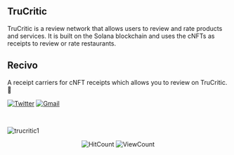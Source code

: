 ##  TruCritic
TruCritic is a review network that allows users to review and rate products and services. It is built on the Solana blockchain and uses the cNFTs as receipts to review or rate restaurants.


## Recivo
A receipt carriers for cNFT receipts which allows you to review on TruCritic. 👋

[![Twitter](https://img.shields.io/twitter/follow/TruCritic_xyz?label=TruCritic&style=social)](https://twitter.com/TruCritic_xyz)
[![Gmail](https://img.shields.io/badge/-Gmail-c14438?style=flat&logo=Gmail&logoColor=white)](mailto:trucritic.recivo@gmail.com)

&nbsp;
<!--
🌈 Contribution guidelines - how can the community get involved?
-->

![trucritic1](https://github.com/TruCritic/.github/assets/100179469/935eecf1-6c71-4a8d-9ffe-2083d1a7d74a)


<p align="center">
  <img alt="HitCount" src="http://hits.dwyl.com/TruCritic/Trucritic.svg" />
  <!-- https://github.com/wesky93/views this is a clone of the hits -->
  <img alt="ViewCount" src="https://views.whatilearened.today/views/github/TruCritic/TruCritic.svg" />
</p>
  <!--
👩‍💻 Useful resources - where can the community find your docs? Is there anything else the community should know?
🍿 Fun facts - what does your team eat for breakfast?
-->
<!--
🧙 Remember, you can do mighty things with the power of [Markdown](https://docs.github.com/github/writing-on-github/getting-started-with-writing-and-formatting-on-github/basic-writing-and-formatting-syntax)
-->

